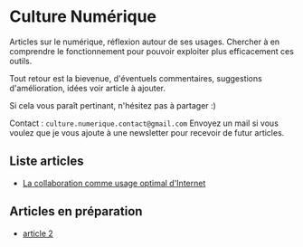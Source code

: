 # Culture Numérique

Articles sur le numérique, réflexion autour de ses usages. Chercher à en comprendre le
fonctionnement pour pouvoir exploiter plus efficacement ces outils.

Tout retour est la bievenue, d'éventuels commentaires, suggestions d'amélioration, idées voir article à ajouter.  

Si cela vous paraît pertinant, n'hésitez pas à partager :)

Contact : `culture.numerique.contact@gmail.com`
Envoyez un mail si vous voulez que je vous ajoute à une newsletter pour recevoir de futur articles.

## Liste articles
- [La collaboration comme usage optimal d'Internet](collaboration_usage_optimal_internet.md)

## Articles en préparation
- [article 2](article2_brouillon.md)
